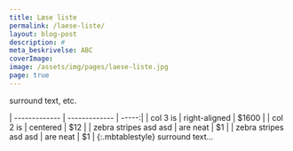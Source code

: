 ```yaml
---
title: Læse liste
permalink: /laese-liste/
layout: blog-post
description: #
meta_beskrivelse: ABC
coverImage:
image: /assets/img/pages/laese-liste.jpg
page: true
---
```

surround text, etc.

| ------------- | ------------- | -----:|
| col 3 is      | right-aligned | $1600 |
| col 2 is      | centered      |   $12 |
| zebra stripes asd asd  | are neat      |    $1 |
| zebra stripes asd asd  | are neat      |    $1 |
{:.mbtablestyle}
surround text...
